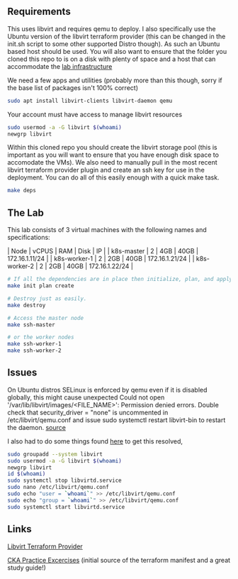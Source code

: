 
## Requirements

This uses libvirt and requires qemu to deploy. I also specifically use the Ubuntu version of the libvirt terraform provider (this can be changed in the init.sh script to some other supported Distro though). As such an Ubuntu based host should be used. You will also want to ensure that the folder you cloned this repo to is on a disk with plenty of space and a host that can accommodate the [lab infrastructure](#The-Lab)



We need a few apps and utilities (probably more than this though, sorry if the base list of packages isn't 100% correct)

```bash
sudo apt install libvirt-clients libvirt-daemon qemu
```

Your account must have access to manage libvirt resources

```bash
sudo usermod -a -G libvirt $(whoami)
newgrp libvirt
```

Within this cloned repo you should create the libvirt storage pool (this is important as you will want to ensure that you have enough disk space to accomodate the VMs). We also need to manually pull in the most recent libvirt terraform provider plugin and create an ssh key for use in the deployment. You can do all of this easily enough with a quick make task.

```bash
make deps
```

## The Lab

This lab consists of 3 virtual machines with the following names and specifications:

| Node | vCPUS | RAM | Disk | IP |
| k8s-master | 2 | 4GB | 40GB | 172.16.1.11/24 |
| k8s-worker-1 | 2 | 2GB | 40GB | 172.16.1.21/24 |
| k8s-worker-2 | 2 | 2GB | 40GB | 172.16.1.22/24 |

```bash
# If all the dependencies are in place then initialize, plan, and apply the terraform manifest to bring things up.
make init plan create

# Destroy just as easily.
make destroy

# Access the master node
make ssh-master

# or the worker nodes
make ssh-worker-1
make ssh-worker-2
```

## Issues

On Ubuntu distros SELinux is enforced by qemu even if it is disabled globally, this might cause unexpected Could not open '/var/lib/libvirt/images/<FILE_NAME>': Permission denied errors. Double check that security_driver = "none" is uncommented in /etc/libvirt/qemu.conf and issue sudo systemctl restart libvirt-bin to restart the daemon. [source](https://github.com/dmacvicar/terraform-provider-libvirt/issues/546)

I also had to do some things found [here](https://github.com/jedi4ever/veewee/issues/996) to get this resolved,

```bash
sudo groupadd --system libvirt
sudo usermod -a -G libvirt $(whoami)
newgrp libvirt
id $(whoami)
sudo systemctl stop libvirtd.service
sudo nano /etc/libvirt/qemu.conf
sudo echo "user = `whoami`" >> /etc/libvirt/qemu.conf
sudo echo "group = `whoami`" >> /etc/libvirt/qemu.conf
sudo systemctl start libvirtd.service
```

## Links

[Libvirt Terraform Provider](https://github.com/dmacvicar/terraform-provider-libvirt)

[CKA Practice Excercises](https://github.com/alijahnas/CKA-practice-exercises) (initial source of the terraform manifest and a great study guide!)